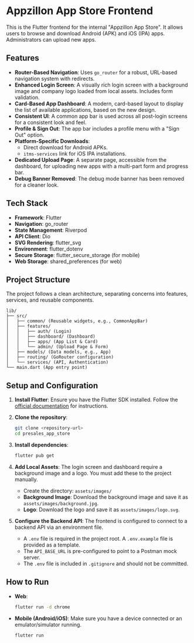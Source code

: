 # Appzillon App Store Frontend

This is the Flutter frontend for the internal "Appzillon App Store". It allows users to browse and download Android (APK) and iOS (IPA) apps. Administrators can upload new apps.

## Features

- **Router-Based Navigation**: Uses `go_router` for a robust, URL-based navigation system with redirects.
- **Enhanced Login Screen**: A visually rich login screen with a background image and company logo loaded from local assets. Includes form validation.
- **Card-Based App Dashboard**: A modern, card-based layout to display the list of available applications, based on the new design.
- **Consistent UI**: A common app bar is used across all post-login screens for a consistent look and feel.
- **Profile & Sign Out**: The app bar includes a profile menu with a "Sign Out" option.
- **Platform-Specific Downloads**:
    - Direct download for Android APKs.
    - `itms-services` link for iOS IPA installations.
- **Dedicated Upload Page**: A separate page, accessible from the dashboard, for uploading new apps with a multi-part form and progress bar.
- **Debug Banner Removed**: The debug mode banner has been removed for a cleaner look.

## Tech Stack

- **Framework**: Flutter
- **Navigation**: go_router
- **State Management**: Riverpod
- **API Client**: Dio
- **SVG Rendering**: flutter_svg
- **Environment**: flutter_dotenv
- **Secure Storage**: flutter_secure_storage (for mobile)
- **Web Storage**: shared_preferences (for web)

## Project Structure

The project follows a clean architecture, separating concerns into features, services, and reusable components.

```
lib/
├── src/
│   ├── common/ (Reusable widgets, e.g., CommonAppBar)
│   ├── features/
│   │   ├── auth/ (Login)
│   │   ├── dashboard/ (Dashboard)
│   │   ├── apps/ (App List & Card)
│   │   └── admin/ (Upload Page & Form)
│   ├── models/ (Data models, e.g., App)
│   ├── routing/ (GoRouter configuration)
│   └── services/ (API, Authentication)
└── main.dart (App entry point)
```

## Setup and Configuration

1.  **Install Flutter**: Ensure you have the Flutter SDK installed. Follow the [official documentation](https://flutter.dev/docs/get-started/install) for instructions.

2.  **Clone the repository**:
    ```bash
    git clone <repository-url>
    cd presales_app_store
    ```

3.  **Install dependencies**:
    ```bash
    flutter pub get
    ```

4.  **Add Local Assets**:
    The login screen and dashboard require a background image and a logo. You must add these to the project manually.
    - Create the directory: `assets/images/`
    - **Background Image**: Download the background image and save it as `assets/images/background.jpg`.
    - **Logo**: Download the logo and save it as `assets/images/logo.svg`.

5.  **Configure the Backend API**:
    The frontend is configured to connect to a backend API via an environment file.
    - A `.env` file is required in the project root. A `.env.example` file is provided as a template.
    - The `API_BASE_URL` is pre-configured to point to a Postman mock server.
    - The `.env` file is included in `.gitignore` and should not be committed.

## How to Run

- **Web**:
  ```bash
  flutter run -d chrome
  ```
- **Mobile (Android/iOS)**:
  Make sure you have a device connected or an emulator/simulator running.
  ```bash
  flutter run
  ```